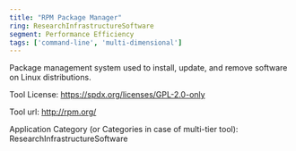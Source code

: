 ```yaml
---
title: "RPM Package Manager"
ring: ResearchInfrastructureSoftware
segment: Performance Efficiency
tags: ['command-line', 'multi-dimensional']
---
```

Package management system used to install, update, and remove software on Linux distributions.

Tool License: https://spdx.org/licenses/GPL-2.0-only

Tool url: http://rpm.org/

Application Category (or Categories in case of multi-tier tool): ResearchInfrastructureSoftware

